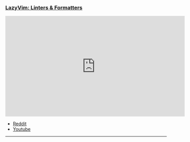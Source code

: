 
<h3 id="guide-LazyVim-linters-formatters">
  <a href="#guide-LazyVim-linters-formatters">
    <span class="icon-text">
      <span class="icon">
        <i class="fa-solid fa-lightbulb"></i>
      </span>
      <span>LazyVim: Linters & Formatters</span>
    </span>
  </a>
</h3>

<iframe width="560" height="315" src="https://www.youtube.com/embed/a_ZpTPaSn38" title="YouTube video player" frameborder="0" allow="accelerometer; autoplay; clipboard-write; encrypted-media; gyroscope; picture-in-picture; web-share" allowfullscreen></iframe>

- [Reddit](https://www.reddit.com/r/neovim/comments/12zgw6p/lazyvim_linters_formatters/)
- [Youtube](https://www.youtube.com/watch?v=a_ZpTPaSn38)

---
